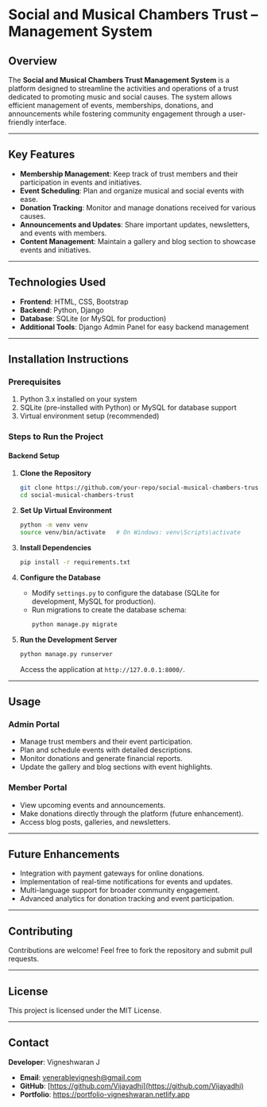 # **Social and Musical Chambers Trust – Management System**

## **Overview**  
The **Social and Musical Chambers Trust Management System** is a platform designed to streamline the activities and operations of a trust dedicated to promoting music and social causes. The system allows efficient management of events, memberships, donations, and announcements while fostering community engagement through a user-friendly interface.

---

## **Key Features**  
- **Membership Management**: Keep track of trust members and their participation in events and initiatives.  
- **Event Scheduling**: Plan and organize musical and social events with ease.  
- **Donation Tracking**: Monitor and manage donations received for various causes.  
- **Announcements and Updates**: Share important updates, newsletters, and events with members.  
- **Content Management**: Maintain a gallery and blog section to showcase events and initiatives.  

---

## **Technologies Used**  
- **Frontend**: HTML, CSS, Bootstrap  
- **Backend**: Python, Django  
- **Database**: SQLite (or MySQL for production)  
- **Additional Tools**: Django Admin Panel for easy backend management  

---

## **Installation Instructions**  

### **Prerequisites**  
1. Python 3.x installed on your system  
2. SQLite (pre-installed with Python) or MySQL for database support  
3. Virtual environment setup (recommended)  

### **Steps to Run the Project**  

#### **Backend Setup**  
1. **Clone the Repository**  
   ```bash  
   git clone https://github.com/your-repo/social-musical-chambers-trust.git  
   cd social-musical-chambers-trust  
   ```  

2. **Set Up Virtual Environment**  
   ```bash  
   python -m venv venv  
   source venv/bin/activate   # On Windows: venv\Scripts\activate  
   ```  

3. **Install Dependencies**  
   ```bash  
   pip install -r requirements.txt  
   ```  

4. **Configure the Database**  
   - Modify `settings.py` to configure the database (SQLite for development, MySQL for production).  
   - Run migrations to create the database schema:  
     ```bash  
     python manage.py migrate  
     ```  

5. **Run the Development Server**  
   ```bash  
   python manage.py runserver  
   ```  
   Access the application at `http://127.0.0.1:8000/`.

---

## **Usage**  

### **Admin Portal**  
- Manage trust members and their event participation.  
- Plan and schedule events with detailed descriptions.  
- Monitor donations and generate financial reports.  
- Update the gallery and blog sections with event highlights.

### **Member Portal**  
- View upcoming events and announcements.  
- Make donations directly through the platform (future enhancement).  
- Access blog posts, galleries, and newsletters.

---

## **Future Enhancements**  
- Integration with payment gateways for online donations.  
- Implementation of real-time notifications for events and updates.  
- Multi-language support for broader community engagement.  
- Advanced analytics for donation tracking and event participation.  

---

## **Contributing**  
Contributions are welcome! Feel free to fork the repository and submit pull requests.  

---

## **License**  
This project is licensed under the MIT License.  

---

## **Contact**  
**Developer**: Vigneshwaran J  
- **Email**: [venerablevignesh@gmail.com](mailto:venerablevignesh@gmail.com)  
- **GitHub**: [https://github.com/Vijayadhi](https://github.com/Vijayadhi)
- **Portfolio**: [https://portfolio-vigneshwaran.netlify.app
](https://portfolio-vigneshwaran.netlify.app
)
